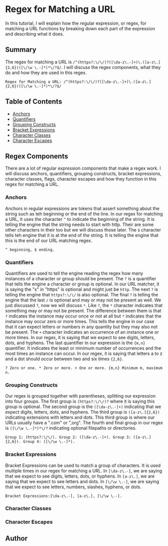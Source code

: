 # Regex for Matching a URL

In this tutorial, I will explain how the regular expression, or regex, for matching a URL functions by breaking down each part of the expression and describing what it does. 

## Summary

The regex for matching a URL is `/^(https?:\/\/)?([\da-z\.-]+)\.([a-z\.]{2,6})([\/\w \.-]*)*\/?$/`. I will discuss the regex components, what they do and how they are used in this regex.  
```
Regex for Matching a URL: /^(https?:\/\/)?([\da-z\.-]+)\.([a-z\.]{2,6})([\/\w \.-]*)*\/?$/
```

## Table of Contents

- [Anchors](#anchors)
- [Quantifiers](#quantifiers)
- [Grouping Constructs](#grouping-constructs)
- [Bracket Expressions](#bracket-expressions)
- [Character Classes](#character-classes)
- [Character Escapes](#character-escapes)

## Regex Components

There are a lot of regular expression components that make a regex work. I will discuss anchors, quantifiers, grouping constructs, bracket expressions, character classes, flags, character escapes and how they function in this regex for matching a URL. 

### Anchors

Anchors in regular expressions are tokens that assert something about the string such as teh beginning or the end of the line. In our regex for matching a URL, it uses the character `^` to indicate the beginning of the string. It is telling the engine that the string needs to start with http. Their are some other characters in their too but we will discuss those later. The `$` character tells teh engine that it is at the end of the string. It is telling the engine that this is the end of our URL matching regex. 
```
^ beginning, $ ending.
```

### Quantifiers

Quantifiers are used to tell the engine reading the regex how many instances of a character or group should be present. The `?` is a quantifier that tells the engine a character or group is optional. In our URL matcher, it is saying the "s" in "https" is optional and might just be `http`. The next `?` is telling the engine that `https?:\/\/` is also optional. The final `?` is telling the engine that the last `/` is optional and may or may not be present as well. We just discussed `?`, now we will discuss `*`. Like `?`, the `*` character indicates that something may or may not be present. The difference between them is that `?` indicates the instance may occur once or not at all but `*` indicates that the instance may occur zero or more times. This tells the engine in our case that it can expect letters or numbers in any quantity but they may also not be present. The `+` character indicates an occurrence of an instance one or more times. In our regex, it is saying that we expect to see digits, letters, dots, and hyphens. The last quantifier in our expression is the `{m,n}` quantifier. It indicates the least or minimum number of occurrences and the most times an instance can occur. In our regex, it is saying that letters a to z and a dot should occur between two and six times `{2,6}`.
```
? Zero or one. * Zero or more. + One or more. {m,n} Minimum m, maximum n.
```

### Grouping Constructs

Our regex is grouped together with parentheses, splitting our expression into four groups. The first group is `(https?:\/\/)?` where it is saying this group is optional. The second group is the `([\da-z\.-]+)` indicating that we expect digits, letters, dots, and hyphens. The third group is `([a-z\.]{2,6})` indicating extensions with letters and dots. This third group is where our URLs usually have a ".com" or ",org". The fourth and final group in our regex is `([\/\w \.-]*)*\/?` indicating optional filepaths or directories.
```
Group 1: (https?:\/\/). Group 2: ([\da-z\.-]+). Group 3: ([a-z\.]{2,6}). Group 4: ([\/\w \.-]*).
```

### Bracket Expressions

Bracket Expressions can be used to match a group of characters. It is used multiple times in our regex for matching a URL. In `[\da-z\.-]`, we are saying that we expect to see digits, letters, dots, or hyphens. In `[a-z\.]`, we are saying that we expect to see letters and dots. In `[\/\w \.-]`, we are saying that we expect to see letters, numbers, slashes, hyphens, or dots.
```
Bracket Expressions:[\da-z\.-], [a-z\.], [\/\w \.-].
```

### Character Classes

### Character Escapes

## Author

